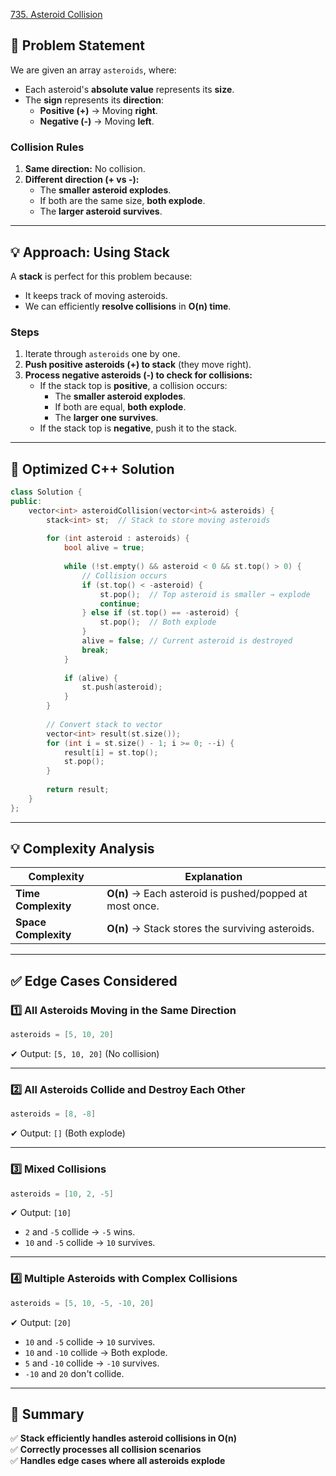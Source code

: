[735. Asteroid Collision](https://leetcode.com/problems/asteroid-collision/description/?envType=study-plan-v2&envId=leetcode-75)

## **📌 Problem Statement**
We are given an array `asteroids`, where:
- Each asteroid's **absolute value** represents its **size**.
- The **sign** represents its **direction**:
  - **Positive (+)** → Moving **right**.
  - **Negative (-)** → Moving **left**.

### **Collision Rules**
1. **Same direction:** No collision.
2. **Different direction (+ vs -):**
   - The **smaller asteroid explodes**.
   - If both are the same size, **both explode**.
   - The **larger asteroid survives**.

---

## **💡 Approach: Using Stack**
A **stack** is perfect for this problem because:
- It keeps track of moving asteroids.
- We can efficiently **resolve collisions** in **O(n) time**.

### **Steps**
1. Iterate through `asteroids` one by one.
2. **Push positive asteroids (+) to stack** (they move right).
3. **Process negative asteroids (-) to check for collisions:**
   - If the stack top is **positive**, a collision occurs:
     - The **smaller asteroid explodes**.
     - If both are equal, **both explode**.
     - The **larger one survives**.
   - If the stack top is **negative**, push it to the stack.

---

## **🚀 Optimized C++ Solution**
```cpp
class Solution {
public:
    vector<int> asteroidCollision(vector<int>& asteroids) {
        stack<int> st;  // Stack to store moving asteroids
        
        for (int asteroid : asteroids) {
            bool alive = true;
            
            while (!st.empty() && asteroid < 0 && st.top() > 0) {
                // Collision occurs
                if (st.top() < -asteroid) {
                    st.pop();  // Top asteroid is smaller → explode
                    continue;
                } else if (st.top() == -asteroid) {
                    st.pop();  // Both explode
                }
                alive = false; // Current asteroid is destroyed
                break;
            }
            
            if (alive) {
                st.push(asteroid);
            }
        }
        
        // Convert stack to vector
        vector<int> result(st.size());
        for (int i = st.size() - 1; i >= 0; --i) {
            result[i] = st.top();
            st.pop();
        }
        
        return result;
    }
};
```

---

## **💡 Complexity Analysis**
| Complexity  | Explanation |
|------------|------------|
| **Time Complexity** | **O(n)** → Each asteroid is pushed/popped at most once. |
| **Space Complexity** | **O(n)** → Stack stores the surviving asteroids. |

---

## **✅ Edge Cases Considered**
### **1️⃣ All Asteroids Moving in the Same Direction**
```cpp
asteroids = [5, 10, 20]
```
✔ Output: `[5, 10, 20]` (No collision)

---

### **2️⃣ All Asteroids Collide and Destroy Each Other**
```cpp
asteroids = [8, -8]
```
✔ Output: `[]` (Both explode)

---

### **3️⃣ Mixed Collisions**
```cpp
asteroids = [10, 2, -5]
```
✔ Output: `[10]`
- `2` and `-5` collide → `-5` wins.
- `10` and `-5` collide → `10` survives.

---

### **4️⃣ Multiple Asteroids with Complex Collisions**
```cpp
asteroids = [5, 10, -5, -10, 20]
```
✔ Output: `[20]`
- `10` and `-5` collide → `10` survives.
- `10` and `-10` collide → Both explode.
- `5` and `-10` collide → `-10` survives.
- `-10` and `20` don't collide.

---

## **🔹 Summary**
✅ **Stack efficiently handles asteroid collisions in O(n)**  
✅ **Correctly processes all collision scenarios**  
✅ **Handles edge cases where all asteroids explode**